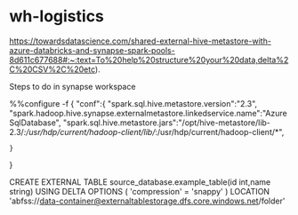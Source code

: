 # wh-logistics

https://towardsdatascience.com/shared-external-hive-metastore-with-azure-databricks-and-synapse-spark-pools-8d611c677688#:~:text=To%20help%20structure%20your%20data,delta%2C%20CSV%2C%20etc).

Steps to do in synapse workspace 

 

%%configure -f
{
    "conf":{
        "spark.sql.hive.metastore.version":"2.3",
        "spark.hadoop.hive.synapse.externalmetastore.linkedservice.name":"AzureSqlDatabase",
        "spark.sql.hive.metastore.jars":"/opt/hive-metastore/lib-2.3/*:/usr/hdp/current/hadoop-client/lib/*:/usr/hdp/current/hadoop-client/*",
       
    }
}


CREATE EXTERNAL TABLE source_database.example_table(id int,name string)
USING DELTA
OPTIONS (
  'compression' = 'snappy'
)
LOCATION 'abfss://data-container@externaltablestorage.dfs.core.windows.net/folder'
